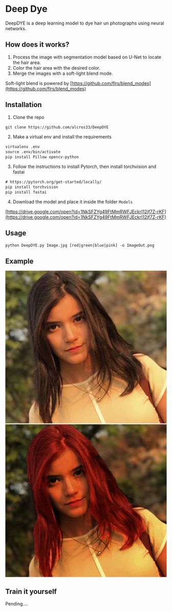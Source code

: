 # Deep Dye
DeepDYE is a deep learning model to dye hair un photographs using neural networks.
## How does it works?
1. Process the image with segmentation model based on U-Net to locate the hair area.
2. Color the hair area with the desired color.
3. Merge the images with a soft-light blend mode.

Soft-light blend is powered by [https://github.com/flrs/blend_modes](https://github.com/flrs/blend_modes)

## Installation
1. Clone the repo
```
git clone https://github.com/alcros33/DeepDYE
```
2. Make a virtual env and install the requirements
```
virtualenv .env
source .env/bin/activate
pip install Pillow opencv-python
```
3. Follow the instructions to install Pytorch, then install torchvision and fastai
```
# https://pytorch.org/get-started/locally/
pip install torchvision
pip install fastai
```
4. Download the model and place it inside the folder `Models`

[https://drive.google.com/open?id=1NkSFZYg49FtMmRWFJEckrI12jf7Z-rKF](https://drive.google.com/open?id=1NkSFZYg49FtMmRWFJEckrI12jf7Z-rKF)

##  Usage
```
python DeepDYE.py Image.jpg [red|green|blue|pink] -o ImageOut.png
```

## Example
![example before](GeneratedExamples/ac3ba8c8f47c45c3ab3d861baf24ea4a.jpeg)
![example after](GeneratedExamples/ac3ba8c8f47c45c3ab3d861baf24ea4aProcessed.png)


## Train it yourself
Pending....